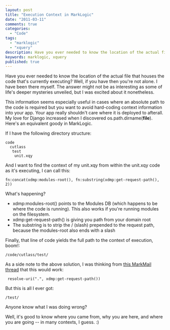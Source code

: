 ```yaml
---
layout: post
title: "Execution Context in MarkLogic"
date: "2011-03-11"
comments: true
categories:
  - "Code"
tags:
  - "marklogic"
  - "xquery"
description: Have you ever needed to know the location of the actual file that houses the code that's currently executing?  Well, if you have then you're not alone.  I h
keywords: marklogic, xquery
published: true
---
```


Have you ever needed to know the location of the actual file that houses the code that's currently executing?  Well, if you have then you're not alone.  I have been there myself.  The answer might not be as interesting as some of life's deeper mysteries unveiled, but I was excited about it nonetheless.

This information seems especially useful in cases where an absolute path to the code is required but you want to avoid hard-coding context information into your app.  Your app really shouldn't care where it is deployed to afterall.  My love for Django increased when I discovered os.path.dirname(__file__).  Here's an equivalent goody in MarkLogic.

<!--more-->

If I have the following directory structure:

```
code
  cutlass
   test
    unit.xqy
```

And I want to find the context of my unit.xqy from within the unit.xqy code as it's executing, I can call this:

```
fn:concat(xdmp:modules-root(), fn:substring(xdmp:get-request-path(), 2))
```

What's happening?

* xdmp:modules-root() points to the Modules DB (which happens to be where the code is running).  This also works if you're running modules on the filesystem.
* xdmp:get-request-path() is giving you path from your domain root
* The substring is to strip the / (slash) prepended to the request path, because the modules-root also ends with a slash

Finally, that line of code yields the full path to the context of execution, boom!:

```
/code/cutlass/test/
```
As a side note to the above solution, I was thinking from [this MarkMail thread](http://markmail.org/search/?q=marklogic:%20get%20uri%20of%20current%20file#query:marklogic%3A%20get%20uri%20of%20current%20file+page:1+mid:mdj6xdqyf3lajez6+state:results) that this would work:

```
 resolve-uri(".", xdmp:get-request-path())
```

But this is all I ever got:

```
/test/
```
Anyone know what I was doing wrong?

Well, it's good to know where you came from, why you are here, and where you are going -- in many contexts, I guess. :)

  
